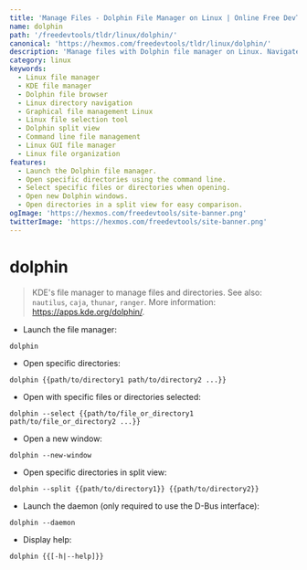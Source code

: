 ```yaml
---
title: 'Manage Files - Dolphin File Manager on Linux | Online Free DevTools by Hexmos'
name: dolphin
path: '/freedevtools/tldr/linux/dolphin/'
canonical: 'https://hexmos.com/freedevtools/tldr/linux/dolphin/'
description: 'Manage files with Dolphin file manager on Linux. Navigate directories, select files, and open multiple windows. Free online tool, no registration required.'
category: linux
keywords:
  - Linux file manager
  - KDE file manager
  - Dolphin file browser
  - Linux directory navigation
  - Graphical file management Linux
  - Linux file selection tool
  - Dolphin split view
  - Command line file management
  - Linux GUI file manager
  - Linux file organization
features:
  - Launch the Dolphin file manager.
  - Open specific directories using the command line.
  - Select specific files or directories when opening.
  - Open new Dolphin windows.
  - Open directories in a split view for easy comparison.
ogImage: 'https://hexmos.com/freedevtools/site-banner.png'
twitterImage: 'https://hexmos.com/freedevtools/site-banner.png'
---
```


# dolphin

> KDE's file manager to manage files and directories.
> See also: `nautilus`, `caja`, `thunar`, `ranger`.
> More information: <https://apps.kde.org/dolphin/>.

- Launch the file manager:

`dolphin`

- Open specific directories:

`dolphin {{path/to/directory1 path/to/directory2 ...}}`

- Open with specific files or directories selected:

`dolphin --select {{path/to/file_or_directory1 path/to/file_or_directory2 ...}}`

- Open a new window:

`dolphin --new-window`

- Open specific directories in split view:

`dolphin --split {{path/to/directory1}} {{path/to/directory2}}`

- Launch the daemon (only required to use the D-Bus interface):

`dolphin --daemon`

- Display help:

`dolphin {{[-h|--help]}}`
